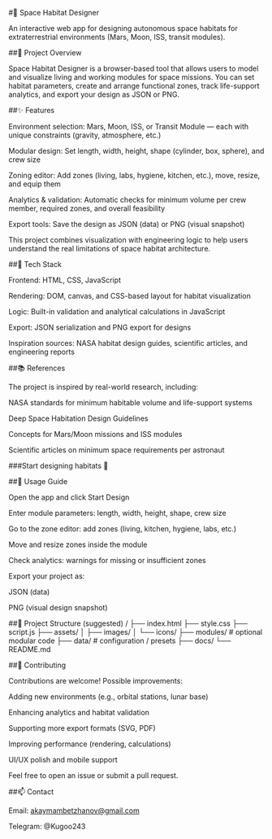 #🚀 Space Habitat Designer

An interactive web app for designing autonomous space habitats for extraterrestrial environments (Mars, Moon, ISS, transit modules).

##📄 Project Overview

Space Habitat Designer is a browser-based tool that allows users to model and visualize living and working modules for space missions.
You can set habitat parameters, create and arrange functional zones, track life-support analytics, and export your design as JSON or PNG.

##✨ Features

Environment selection: Mars, Moon, ISS, or Transit Module — each with unique constraints (gravity, atmosphere, etc.)

Modular design: Set length, width, height, shape (cylinder, box, sphere), and crew size

Zoning editor: Add zones (living, labs, hygiene, kitchen, etc.), move, resize, and equip them

Analytics & validation: Automatic checks for minimum volume per crew member, required zones, and overall feasibility

Export tools: Save the design as JSON (data) or PNG (visual snapshot)

This project combines visualization with engineering logic to help users understand the real limitations of space habitat architecture.

##🧩 Tech Stack

Frontend: HTML, CSS, JavaScript

Rendering: DOM, canvas, and CSS-based layout for habitat visualization

Logic: Built-in validation and analytical calculations in JavaScript

Export: JSON serialization and PNG export for designs

Inspiration sources: NASA habitat design guides, scientific articles, and engineering reports

##📚 References

The project is inspired by real-world research, including:

NASA standards for minimum habitable volume and life-support systems

Deep Space Habitation Design Guidelines

Concepts for Mars/Moon missions and ISS modules

Scientific articles on minimum space requirements per astronaut

###Start designing habitats 🚀

##🚀 Usage Guide

Open the app and click Start Design

Enter module parameters: length, width, height, shape, crew size

Go to the zone editor: add zones (living, kitchen, hygiene, labs, etc.)

Move and resize zones inside the module

Check analytics: warnings for missing or insufficient zones

Export your project as:

JSON (data)

PNG (visual design snapshot)

##📂 Project Structure (suggested)
/
├── index.html
├── style.css
├── script.js
├── assets/
│   ├── images/
│   └── icons/
├── modules/        # optional modular code
├── data/           # configuration / presets
├── docs/
└── README.md

##🤝 Contributing

Contributions are welcome! Possible improvements:

Adding new environments (e.g., orbital stations, lunar base)

Enhancing analytics and habitat validation

Supporting more export formats (SVG, PDF)

Improving performance (rendering, calculations)

UI/UX polish and mobile support

Feel free to open an issue or submit a pull request.

##📫 Contact

Email: akaymambetzhanov@gmail.com

Telegram: @Kugoo243
